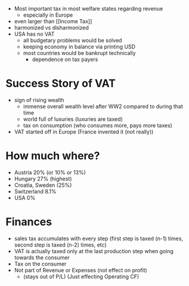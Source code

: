 - Most important tax in most welfare states regarding revenue
	- especially in Europe
- even larger than [[Income Tax]]
- harmonized vs disharmonized
- USA has no VAT
	- all budgetary problems would be solved
	- keeping economy in balance via printing USD
	- most countries would be bankrupt technically
		- dependence on tax payers
# Success Story of VAT
- sign of rising wealth
	- immense overall wealth level after WW2 compared to during that time
	- world full of luxuries (luxuries are taxed)
	- tax on consumption (who consumes more, pays more taxes)
- VAT started off in Europe (France invented it (not really))
# How much where?
- Austria 20% (or 10% or 13%)
- Hungary 27% (highest)
- Croatia, Sweden (25%)
- Switzerland 8.1%
- USA 0%
# Finances
- sales tax accumulates with every step (first step is taxed (n-1) times, second step is taxed (n-2) times, etc)
- VAT is actually taxed only at the last production step when going towards the consumer
- Tax on the consumer
- Not part of Revenue or Expenses (not effect on profit) 
	- (stays out of P/L) (Just effecting Operating CF)
